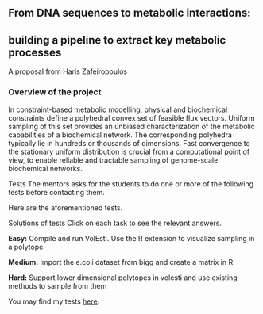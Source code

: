 ## From DNA sequences to metabolic interactions: 
## building a pipeline to extract key metabolic processes

A proposal from Haris Zafeiropoulos

### Overview of the project
In constraint-based metabolic modelling, physical and biochemical constraints define a polyhedral convex set of feasible flux vectors. Uniform sampling of this set provides an unbiased characterization of the metabolic capabilities of a biochemical network. The corresponding polyhedra typically lie in hundreds or thousands of dimensions. Fast convergence to the stationary uniform distribution is crucial from a computational point of view, to enable reliable and tractable sampling of genome-scale biochemical networks.

Tests
The mentors asks for the students to do one or more of the following tests before contacting them.

Here are the aforementioned tests.

Solutions of tests
Click on each task to see the relevant answers.

**Easy:**
Compile and run VolEsti. Use the R extension to visualize sampling in a polytope.

**Medium:**
Import the e.coli dataset from bigg and create a matrix in R

**Hard:**
Support lower dimensional polytopes in volesti and use existing methods to sample from them

You may find my tests [here](tests.html).

